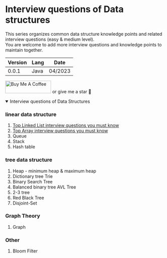 # Interview questions of Data structures 

This series organizes common data structure knowledge points and related interview questions (easy & medium level). </br>
You are welcome to add more interview questions and knowledge points to maintain together.


| Version  | Lang | Date |
|----------|----------|----------|
| 0.0.1 | Java | 04/2023 |

<a href="https://www.buymeacoffee.com/kailiyang1X" target="_blank"><img src="https://cdn.buymeacoffee.com/buttons/v2/default-yellow.png" alt="Buy Me A Coffee" style="height: 40px !important;width: 145px !important;" ></a>
or give me a star 🌟


<details open>
  <summary>Interview questions of Data Structures</summary>
  
  ### linear data structure
  1. [Top Linked List interview questions you must know](https://medium.com/@124ykl/data-structure-1-linked-list-d67a40e1a909)
  2. [Top Array interview questions you must know](https://medium.com/@124ykl/all-you-should-know-of-array-in-an-interview-ce7b7b983919)
  3. Queue
  4. Stack
  5. Hash table
  
  ### tree data structure
  1. Heap - minimum heap & maximum heap
  2. Dictionary tree Trie
  3. Binary Search Tree
  4. Balanced binary tree AVL Tree
  5. 2-3 tree
  6. Red Black Tree
  7. Disjoint-Set
  
  ### Graph Theory
  1. Graph
  
  ### Other
  1. Bloom Filter

</details>
